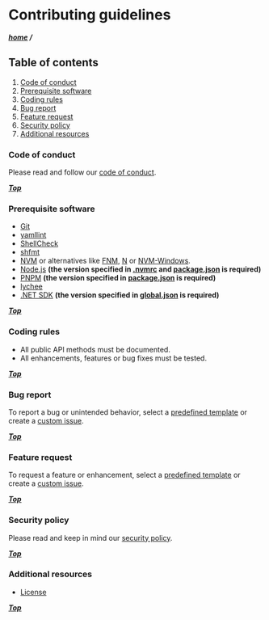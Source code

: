 # Contributing guidelines

***[home](./readme.md) /***

## Table of contents

1. [Code of conduct](#code-of-conduct)
2. [Prerequisite software](#prerequisite-software)
3. [Coding rules](#coding-rules)
4. [Bug report](#bug-report)
5. [Feature request](#feature-request)
6. [Security policy](#security-policy)
7. [Additional resources](#additional-resources)

### Code of conduct

Please read and follow our [code of conduct](./code-of-conduct.md).

***[Top](#contributing-guidelines)***

### Prerequisite software

- [Git](https://git-scm.com)
- [yamllint](https://github.com/adrienverge/yamllint)
- [ShellCheck](https://github.com/koalaman/shellcheck)
- [shfmt](https://github.com/mvdan/sh)
- [NVM](https://github.com/nvm-sh/nvm) or alternatives like [FNM](https://github.com/Schniz/fnm),
[N](https://github.com/tj/n) or [NVM-Windows](https://github.com/coreybutler/nvm-windows).
- [Node.js](https://nodejs.org/en) **(the version specified in [.nvmrc](./.nvmrc) and [package.json](./package.json) is required)**
- [PNPM](https://pnpm.io) **(the version specified in [package.json](./package.json) is required)**
- [lychee](https://github.com/lycheeverse/lychee)
- [.NET SDK](https://dotnet.microsoft.com/en-us/download) **(the version specified in [global.json](./global.json) is required)**

***[Top](#contributing-guidelines)***

### Coding rules

- All public API methods must be documented.
- All enhancements, features or bug fixes must be tested.

***[Top](#contributing-guidelines)***

[issue-templates]: https://github.com/daht-x/sagitta/issues/new/choose
[new-issue]: https://github.com/daht-x/sagitta/issues/new

### Bug report

To report a bug or unintended behavior, select a [predefined template][issue-templates] or create a [custom issue][new-issue].

***[Top](#contributing-guidelines)***

### Feature request

To request a feature or enhancement, select a [predefined template][issue-templates] or create a [custom issue][new-issue].

***[Top](#contributing-guidelines)***

### Security policy

Please read and keep in mind our [security policy](./security.md).

***[Top](#contributing-guidelines)***

### Additional resources

- [License](./license)

***[Top](#contributing-guidelines)***

